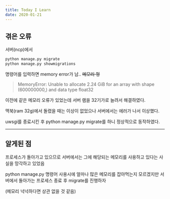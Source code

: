 ```yaml
---
title: Today I Learn
date: 2020-01-21
---
```


## 겪은 오류
서버(ncp)에서 
```python
python manage.py migrate 
python manage.py showmigrations
``` 
명령어를 입력하면 memory error가 남.. ~~메모리 펑~~
>MemoryError: Unable to allocate 2.24 GiB for an array with shape (600000000,) and data type float32

이전에 같은 메모리 오류가 있었는데 서버 램을 32기가로 늘려서 해결하였다.

맥북(ram 32g)에서 돌렸을 때는 이상이 없었으나 서버에서는 에러가 나서 이상했다.

uwsgi를 종료시킨 후 python manage.py migrate를 하니 정상적으로 동작하였다.

***

## 알게된 점

프로세스가 돌아가고 있으므로 서버에서는 그에 해당되는 메모리를 사용하고 있다는 사실을 망각하고 있었음

python manage.py 명령어 사용시에 얼마나 많은 메모리를 잡아먹는지 모르겠지만 서버에서 돌아가는 프로세스 종료 후 migrate를 진행하자

(메모리 넉넉하다면 상관 없을 것 같음)
